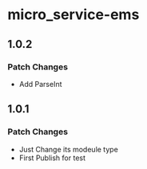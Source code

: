 # micro_service-ems

## 1.0.2

### Patch Changes

- Add ParseInt

## 1.0.1

### Patch Changes

- Just Change its modeule type
- First Publish for test
